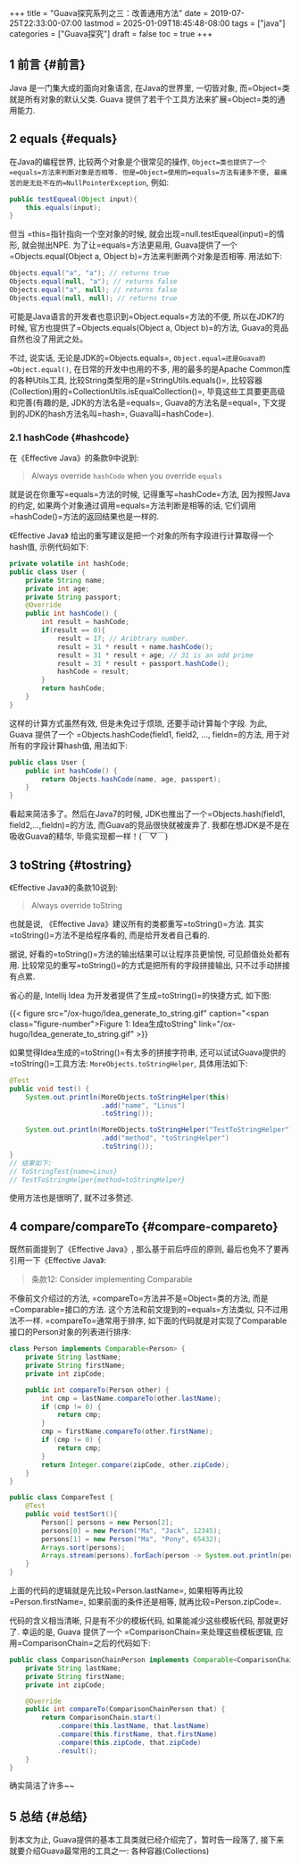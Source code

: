 +++
title = "Guava探究系列之三：改善通用方法"
date = 2019-07-25T22:33:00-07:00
lastmod = 2025-01-09T18:45:48-08:00
tags = ["java"]
categories = ["Guava探究"]
draft = false
toc = true
+++

## <span class="section-num">1</span> 前言 {#前言}

Java 是一门集大成的面向对象语言, 在Java的世界里, 一切皆对象, 而=Object=类就是所有对象的默认父类. Guava
提供了若干个工具方法来扩展=Object=类的通用能力.


## <span class="section-num">2</span> equals {#equals}

在Java的编程世界, 比较两个对象是个很常见的操作, `Object=类也提供了一个=equals=方法来判断对象是否相等.
  但是=Object=使用的=equals=方法有诸多不便, 最痛苦的是无处不在的=NullPointerException`, 例如:

```java
public testEqueal(Object input){
    this.equals(input);
}
```

但当 =this=指针指向一个空对象的时候,
就会出现=null.testEqueal(input)=的情形, 就会抛出NPE.
为了让=equals=方法更易用,
Guava提供了一个=Objects.equal(Object a, Object b)=方法来判断两个对象是否相等.
用法如下:

```java
Objects.equal("a", "a"); // returns true
Objects.equal(null, "a"); // returns false
Objects.equal("a", null); // returns false
Objects.equal(null, null); // returns true
```

可能是Java语言的开发者也意识到=Object.equals=方法的不便,
所以在JDK7的时候,
官方也提供了=Objects.equals(Object a, Object b)=的方法,
Guava的竞品自然也没了用武之处。

不过, 说实话, 无论是JDK的=Objects.equals=, `Object.equal=还是Guava的=Object.equal()`,
在日常的开发中也用的不多, 用的最多的是Apache Common库的各种Utils工具,
比较String类型用的是=StringUtils.equals()=,
比较容器(Collection)用的=CollectionUtils.isEqualCollection()=,
毕竟这些工具要更高级和完善(有趣的是, JDK的方法名是=equals=,
Guava的方法名是=equal=, 下文提到的JDK的hash方法名叫=hash=,
Guava叫=hashCode=).


### <span class="section-num">2.1</span> hashCode {#hashcode}

在《Effective Java》的条款9中说到:

> Always override `hashCode` when you override `equals`

就是说在你重写=equals=方法的时候, 记得重写=hashCode=方法,
因为按照Java的约定, 如果两个对象通过调用=equals=方法判断是相等的话,
它们调用=hashCode()=方法的返回结果也是一样的.

《Effective Java》 给出的重写建议是把一个对象的所有字段进行计算取得一个hash值,
示例代码如下:

```java
private volatile int hashCode;
public class User {
    private String name;
    private int age;
    private String passport;
    @Override
    public int hashCode() {
        int result = hashCode;
        if(result == 0){
            result = 17; // Aribtrary number.
            result = 31 * result + name.hashCode();
            result = 31 * result + age; // 31 is an odd prime
            result = 31 * result + passport.hashCode();
            hashCode = result;
        }
        return hashCode;
    }
}
```

这样的计算方式虽然有效, 但是未免过于烦琐, 还要手动计算每个字段. 为此,
Guava 提供了一个 =Objects.hashCode(field1, field2, ..., fieldn=的方法,
用于对所有的字段计算hash值, 用法如下:

```java
public class User {
    public int hashCode() {
        return Objects.hashCode(name, age, passport);
    }
}
```

看起来简洁多了。然后在Java7的时候,
JDK也推出了一个=Objects.hash(field1, field2,...,fieldn)=的方法,
而Guava的竞品很快就被废弃了. 我都在想JDK是不是在吸收Guava的精华,
毕竟实现都一样！(￣▽￣)


## <span class="section-num">3</span> toString {#tostring}

《Effective Java》的条款10说到:

> Always override toString

也就是说, 《Effective Java》建议所有的类都重写=toString()=方法.
其实=toString()=方法不是给程序看的, 而是给开发者自己看的.

据说, 好看的=toString()=方法的输出结果可以让程序员更愉悦, 可见颜值处处都有用.
比较常见的重写=toString()=的方式是把所有的字段拼接输出,
只不过手动拼接有点累.

省心的是, Intellij Idea 为开发者提供了生成=toString()=的快捷方式, 如下图:

{{< figure src="/ox-hugo/Idea_generate_to_string.gif" caption="<span class=\"figure-number\">Figure 1: </span>Idea生成toString" link="/ox-hugo/Idea_generate_to_string.gif" >}}

如果觉得Idea生成的=toString()=有太多的拼接字符串,
还可以试试Guava提供的=toString()=工具方法: `MoreObjects.toStringHelper`,
具体用法如下:

```java
@Test
public void test() {
    System.out.println(MoreObjects.toStringHelper(this)
                       .add("name", "Linus")
                       .toString());

    System.out.println(MoreObjects.toStringHelper("TestToStringHelper")
                       .add("method", "toStringHelper")
                       .toString());
}
// 结果如下:
// ToStringTest{name=Linus}
// TestToStringHelper{method=toStringHelper}
```

使用方法也是很明了, 就不过多赘述.


## <span class="section-num">4</span> compare/compareTo {#compare-compareto}

既然前面提到了《Effective Java》, 那么基于前后呼应的原则,
最后也免不了要再引用一下《Effective Java》:

> 条款12: Consider implementing Comparable

不像前文介绍过的方法, =compareTo=方法并不是=Object=类的方法,
而是=Comparable=接口的方法. 这个方法和前文提到的=equals=方法类似,
只不过用法不一样. =compareTo=通常用于排序,
如下面的代码就是对实现了Comparable接口的Person对象的列表进行排序:

```java
class Person implements Comparable<Person> {
    private String lastName;
    private String firstName;
    private int zipCode;

    public int compareTo(Person other) {
        int cmp = lastName.compareTo(other.lastName);
        if (cmp != 0) {
            return cmp;
        }
        cmp = firstName.compareTo(other.firstName);
        if (cmp != 0) {
            return cmp;
        }
        return Integer.compare(zipCode, other.zipCode);
    }
}

public class CompareTest {
    @Test
    public void testSort(){
        Person[] persons = new Person[2];
        persons[0] = new Person("Ma", "Jack", 12345);
        persons[1] = new Person("Ma", "Pony", 65432);
        Arrays.sort(persons);
        Arrays.stream(persons).forEach(person -> System.out.println(person.getFirstName()));
    }
}
```

上面的代码的逻辑就是先比较=Person.lastName=,
如果相等再比较=Person.firstName=, 如果前面的条件还是相等,
就再比较=Person.zipCode=.

代码的含义相当清晰, 只是有不少的模板代码, 如果能减少这些模板代码, 那就更好了. 幸运的是, Guava 提供了一个
=ComparisonChain=来处理这些模板逻辑, 应用=ComparisonChain=之后的代码如下:

```java
public class ComparisonChainPerson implements Comparable<ComparisonChainPerson> {
    private String lastName;
    private String firstName;
    private int zipCode;

    @Override
    public int compareTo(ComparisonChainPerson that) {
        return ComparisonChain.start()
            .compare(this.lastName, that.lastName)
            .compare(this.firstName, that.firstName)
            .compare(this.zipCode, that.zipCode)
            .result();
    }
}
```

确实简洁了许多~~


## <span class="section-num">5</span> 总结 {#总结}

到本文为止, Guava提供的基本工具类就已经介绍完了，暂时告一段落了,
接下来就要介绍Guava最常用的工具之一: 各种容器(Collections)
